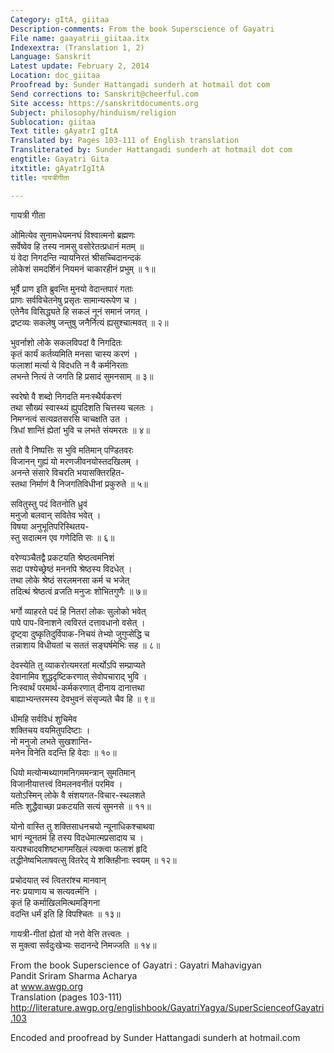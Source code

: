 ```yaml
---
Category: gItA, giitaa
Description-comments: From the book Superscience of Gayatri
File name: gaayatrii_giitaa.itx
Indexextra: (Translation 1, 2)
Language: Sanskrit
Latest update: February 2, 2014
Location: doc_giitaa
Proofread by: Sunder Hattangadi sunderh at hotmail dot com
Send corrections to: Sanskrit@cheerful.com
Site access: https://sanskritdocuments.org
Subject: philosophy/hinduism/religion
Sublocation: giitaa
Text title: gAyatrI gItA
Translated by: Pages 103-111 of English translation
Transliterated by: Sunder Hattangadi sunderh at hotmail dot com
engtitle: Gayatri Gita
itxtitle: gAyatrIgItA
title: गायत्रीगीता

---
```

  
 गायत्री गीता   
  
ओमित्येव सुनामधेयमनघं विश्वात्मनो ब्रह्मणः  
सर्वेष्वेव हि तस्य नामसु वसोरेतत्प्रधानं मतम् ॥   
यं वेदा निगदन्ति न्यायनिरतं श्रीसच्चिदानन्दकं  
लोकेशं समदर्शिनं नियमनं चाकारहीनं प्रभुम् ॥ १॥  
  
भूर्वै प्राण इति ब्रुवन्ति मुनयो वेदान्तपारं गताः  
प्राणः सर्वविचेतनेषु प्रसृतः सामान्यरूपेण च ।  
एतेनैव विसिद्ध्यते हि सकलं नूनं समानं जगत् ।  
द्रष्टव्यः सकलेषु जन्तुषु जनैर्नित्यं ह्यसुश्चात्मवत् ॥ २॥  
  
भुवर्नाशो लोके सकलविपदां वै निगदितः  
कृतं कार्यं कर्तव्यमिति मनसा चास्य करणं ।  
फलाशां मर्त्या ये विदधति न वै कर्मनिरताः  
लभन्ते नित्यं ते जगति हि प्रसादं सुमनसाम् ॥ ३॥  
  
स्वरेषो वै शब्दो निगदति मनःस्थैर्यकरणं  
तथा सौख्यं स्वास्थ्यं ह्युपदिशति चित्तस्य चलतः ।  
निमग्नत्वं सत्यव्रतसरसि चाचक्षति उत ।  
त्रिधां शान्तिं ह्येतां भुवि च लभते संयमरतः ॥ ४॥  
  
ततो वै निष्पत्तिः स भुवि मतिमान् पण्डितवरः  
विजानन् गुह्यं यो मरणजीवनयोस्तदखिलम् ।  
अनन्ते संसारे विचरति भयासक्तिरहित-  
स्तथा निर्माणं वै निजगतिविधीनां प्रकुरुते ॥ ५॥  
  
सवितुस्तु पदं वितनोति ध्रुवं  
       मनुजो बलवान् सवितेव भवेत् ।  
विषया अनुभूतिपरिस्थितय-  
       स्तु सदात्मन एव गणेदिति सः ॥ ६॥  
  
वरेण्यञ्चैतद्वै प्रकटयति श्रेष्ठत्वमनिशं  
सदा पश्येच्छ्रेष्ठं मननपि श्रेष्ठस्य विदधेत् ।  
तथा लोके श्रेष्ठं सरलमनसा कर्म च भजेत्  
तदित्थं श्रेष्ठत्वं व्रजति मनुजः शोभितगुणैः ॥ ७॥  
  
भर्गो व्याहरते पदं हि नितरां लोकः सुलोको भवेत्  
पापे पाप-विनाशने त्वविरतं दत्तावधानो वसेत् ।  
दृष्ट्वा दुष्कृतिदुर्विपाक-निचयं तेभ्यो जुगुप्सेद्धि च  
तन्नाशाय विधीयतां च सततं सङ्घर्षमेभिः सह ॥ ८॥  
  
देवस्येति तु व्याकरोत्यमरतां मर्त्योऽपि सम्प्राप्यते  
देवानामिव शुद्धदृष्टिकरणात् सेवोपचाराद् भुवि ।  
निःस्वार्थं परमार्थ-कर्मकरणात् दीनाय दानात्तथा  
बाह्याभ्यन्तरमस्य देवभुवनं संसृज्यते चैव हि ॥ ९॥  
  
धीमहि सर्वविधं शुचिमेव  
       शक्तिचय वयमितुपदिष्टाः ।  
नो मनुजो लभते सुखशान्ति-  
       मनेन विनेति वदन्ति हि वेदाः ॥ १०॥  
  
धियो मत्योन्मथ्यागमनिगममन्त्रान् सुमतिमान्  
विजानीयात्तत्त्वं विमलनवनीतं परमिव ।  
यतोऽस्मिन् लोके वै संशयगत-विचार-स्थलशते  
मतिः शुद्धैवाच्छा प्रकटयति सत्यं सुमनसे ॥ ११॥  
  
योनो वास्ति तु शक्तिसाधनचयो न्यूनाधिकश्चाथवा  
भागं न्यूनतमं हि तस्य विदधेमात्मप्रसादाय च ।  
यत्पश्चादवशिष्टभागमखिलं त्यक्त्वा फलाशं हृदि  
तद्धीनेष्वभिलाषवत्सु वितरेद् ये शक्तिहीनाः स्वयम् ॥ १२॥  
  
प्रचोदयात् स्वं त्वितरांश्च मानवान्  
       नरः प्रयाणाय च सत्यवर्त्मनि ।  
कृतं हि कर्माखिलमित्थमङ्गिना  
       वदन्ति धर्मं इति हि विपश्चितः ॥ १३॥  
  
गायत्री-गीतां ह्येतां यो नरो वेत्ति तत्त्वतः ।  
स मुक्त्वा सर्वदुःखेभ्यः सदानन्दे निमज्जति ॥ १४॥  
  
  
  
From the book Superscience of Gayatri : Gayatri Mahavigyan  
Pandit Sriram Sharma Acharya  
at www.awgp.org  
Translation (pages 103-111)  
http://literature.awgp.org/englishbook/GayatriYagya/SuperScienceofGayatri.103  
  
Encoded and proofread by Sunder Hattangadi sunderh at hotmail.com  
  
  
